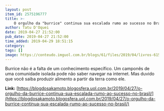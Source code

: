 ```yaml
---
layout: post
item_id: 2575196777
title: >-
    O orgulho da "burrice" continua sua escalada rumo ao sucesso no Brasil
author: Tatu D'Oquei
date: 2019-04-27 21:52:00
pub_date: 2019-04-27 21:52:00
time_added: 2019-04-29 18:51:15
category: 
tags: []
image: https://conteudo.imguol.com.br/blogs/61/files/2019/04/livros-615x300.jpg
---
```


Burrice não é a falta de um conhecimento específico. Um camponês de uma comunidade isolada pode não saber navegar na internet. Mas duvido que você saiba produzir alimento a partir da terra como ele.

**Link:** [https://blogdosakamoto.blogosfera.uol.com.br/2019/04/27/o-orgulho-da-burrice-continua-sua-escalada-rumo-ao-sucesso-no-brasil/](https://blogdosakamoto.blogosfera.uol.com.br/2019/04/27/o-orgulho-da-burrice-continua-sua-escalada-rumo-ao-sucesso-no-brasil/)

